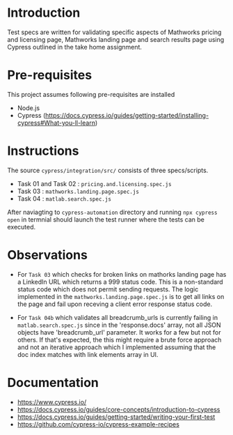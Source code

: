 # Introduction
Test specs are written for validating specific aspects of Mathworks pricing and licensing page, Mathworks landing page and search results page using Cypress outlined in the take home assignment.

# Pre-requisites
This project assumes following pre-requisites are installed
- Node.js
- Cypress (https://docs.cypress.io/guides/getting-started/installing-cypress#What-you-ll-learn)

# Instructions
The source `cypress/integration/src/` consists of three specs/scripts.
- Task 01 and Task 02 : `pricing.and.licensing.spec.js`
- Task 03 : `mathworks.landing.page.spec.js`
- Task 04 : `matlab.search.spec.js`

After naviagting to `cypress-automation` directory and running `npx cypress open` in termnial should launch the test runner where the tests can be executed.

# Observations 
- For `Task 03` which checks for broken links on mathorks landing page has a LinkedIn URL which returns a 999 status code. This is a non-standard status code which does not permit sending requests. The logic implemented in the `mathworks.landing.page.spec.js` is to get all links on the page and fail upon receving a client error response status code.

- For `Task 04b` which validates all breadcrumb_urls is currently failing in `matlab.search.spec.js` since in the 'response.docs' array, not all JSON objects have 'breadcrumb_url' parameter. It works for a few but not for others. If that's expected, the this might require a brute force approach and not an iterative approach which I implemented assuming that the doc index matches with link elements array in UI.

# Documentation
- https://www.cypress.io/
- https://docs.cypress.io/guides/core-concepts/introduction-to-cypress
- https://docs.cypress.io/guides/getting-started/writing-your-first-test
- https://github.com/cypress-io/cypress-example-recipes